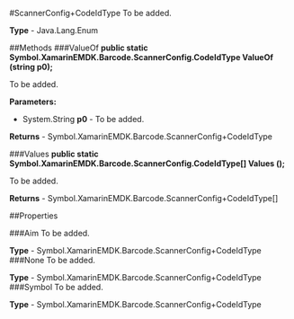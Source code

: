 #ScannerConfig+CodeIdType
To be added.

**Type** - Java.Lang.Enum

##Methods
###ValueOf
**public static Symbol.XamarinEMDK.Barcode.ScannerConfig.CodeIdType ValueOf (string p0);**

To be added.

**Parameters:** 

* System.String **p0** - To be added.

**Returns** - Symbol.XamarinEMDK.Barcode.ScannerConfig+CodeIdType

###Values
**public static Symbol.XamarinEMDK.Barcode.ScannerConfig.CodeIdType[] Values ();**

To be added.


**Returns** - Symbol.XamarinEMDK.Barcode.ScannerConfig+CodeIdType[]

##Properties

###Aim
To be added.

**Type** - Symbol.XamarinEMDK.Barcode.ScannerConfig+CodeIdType
###None
To be added.

**Type** - Symbol.XamarinEMDK.Barcode.ScannerConfig+CodeIdType
###Symbol
To be added.

**Type** - Symbol.XamarinEMDK.Barcode.ScannerConfig+CodeIdType


